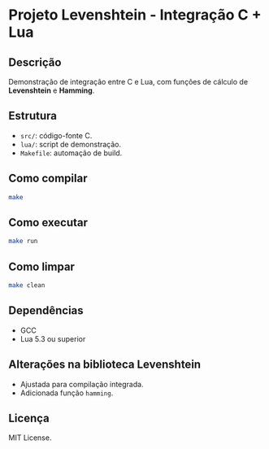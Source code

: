 # Projeto Levenshtein - Integração C + Lua

## Descrição

Demonstração de integração entre C e Lua, com funções de cálculo de **Levenshtein** e **Hamming**.

## Estrutura

- `src/`: código-fonte C.
- `lua/`: script de demonstração.
- `Makefile`: automação de build.

## Como compilar

```bash
make
```

## Como executar

```bash
make run
```

## Como limpar

```bash
make clean
```

## Dependências

- GCC
- Lua 5.3 ou superior

## Alterações na biblioteca Levenshtein

- Ajustada para compilação integrada.
- Adicionada função `hamming`.

## Licença

MIT License.